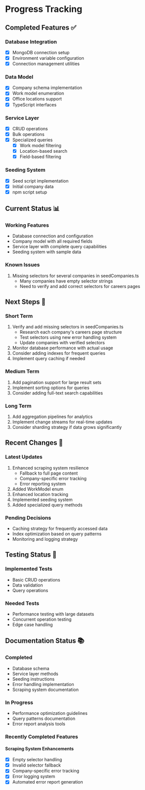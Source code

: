 # Progress Tracking

## Completed Features ✅

### Database Integration

- [x] MongoDB connection setup
- [x] Environment variable configuration
- [x] Connection management utilities

### Data Model

- [x] Company schema implementation
- [x] Work model enumeration
- [x] Office locations support
- [x] TypeScript interfaces

### Service Layer

- [x] CRUD operations
- [x] Bulk operations
- [x] Specialized queries
  - [x] Work model filtering
  - [x] Location-based search
  - [x] Field-based filtering

### Seeding System

- [x] Seed script implementation
- [x] Initial company data
- [x] npm script setup

## Current Status 📊

### Working Features

- Database connection and configuration
- Company model with all required fields
- Service layer with complete query capabilities
- Seeding system with sample data

### Known Issues

1. Missing selectors for several companies in seedCompanies.ts
   - Many companies have empty selector strings
   - Need to verify and add correct selectors for careers pages

## Next Steps 🎯

### Short Term

1. Verify and add missing selectors in seedCompanies.ts
   - Research each company's careers page structure
   - Test selectors using new error handling system
   - Update companies with verified selectors
2. Monitor database performance with actual usage
3. Consider adding indexes for frequent queries
4. Implement query caching if needed

### Medium Term

1. Add pagination support for large result sets
2. Implement sorting options for queries
3. Consider adding full-text search capabilities

### Long Term

1. Add aggregation pipelines for analytics
2. Implement change streams for real-time updates
3. Consider sharding strategy if data grows significantly

## Recent Changes 📝

### Latest Updates

1. Enhanced scraping system resilience
   - Fallback to full page content
   - Company-specific error tracking
   - Error reporting system
2. Added WorkModel enum
3. Enhanced location tracking
4. Implemented seeding system
5. Added specialized query methods

### Pending Decisions

- Caching strategy for frequently accessed data
- Index optimization based on query patterns
- Monitoring and logging strategy

## Testing Status 🧪

### Implemented Tests

- Basic CRUD operations
- Data validation
- Query operations

### Needed Tests

- Performance testing with large datasets
- Concurrent operation testing
- Edge case handling

## Documentation Status 📚

### Completed

- Database schema
- Service layer methods
- Seeding instructions
- Error handling implementation
- Scraping system documentation

### In Progress

- Performance optimization guidelines
- Query patterns documentation
- Error report analysis tools

### Recently Completed Features

#### Scraping System Enhancements

- [x] Empty selector handling
- [x] Invalid selector fallback
- [x] Company-specific error tracking
- [x] Error logging system
- [x] Automated error report generation
